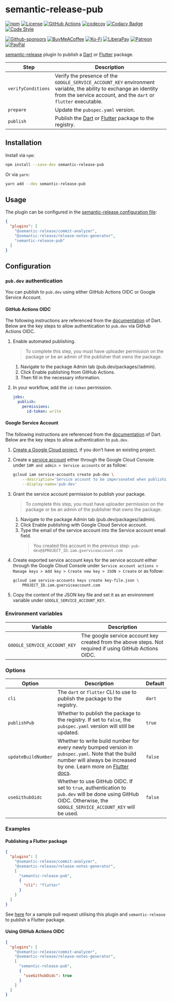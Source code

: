 # semantic-release-pub

[![npm](https://img.shields.io/npm/v/semantic-release-pub)](https://www.npmjs.com/package/semantic-release-pub)
[![License](https://img.shields.io/github/license/zeshuaro/semantic-release-pub)](https://github.com/zeshuaro/semantic-release-pub/blob/main/LICENSE)
[![GitHub Actions](https://github.com/zeshuaro/semantic-release-pub/actions/workflows/github-actions.yml/badge.svg)](https://github.com/zeshuaro/semantic-release-pub/actions/workflows/github-actions.yml)
[![codecov](https://codecov.io/github/zeshuaro/semantic-release-pub/graph/badge.svg?token=P40ZNZNXG2)](https://codecov.io/github/zeshuaro/semantic-release-pub)
[![Codacy Badge](https://app.codacy.com/project/badge/Grade/2694cc48a8dd416798eaab232948090a)](https://app.codacy.com/gh/zeshuaro/semantic-release-pub/dashboard?utm_source=gh&utm_medium=referral&utm_content=&utm_campaign=Badge_grade)
[![Code Style](https://img.shields.io/badge/code_style-prettier-ff69b4.svg)](https://github.com/prettier/prettier)

[![Github-sponsors](https://img.shields.io/badge/sponsor-30363D?style=for-the-badge&logo=GitHub-Sponsors&logoColor=#EA4AAA)](https://github.com/sponsors/zeshuaro)
[![BuyMeACoffee](https://img.shields.io/badge/Buy%20Me%20a%20Coffee-ffdd00?style=for-the-badge&logo=buy-me-a-coffee&logoColor=black)](https://www.buymeacoffee.com/zeshuaro)
[![Ko-Fi](https://img.shields.io/badge/Ko--fi-F16061?style=for-the-badge&logo=ko-fi&logoColor=white)](https://ko-fi.com/zeshuaro)
[![LiberaPay](https://img.shields.io/badge/Liberapay-F6C915?style=for-the-badge&logo=liberapay&logoColor=black)](https://liberapay.com/zeshuaro/)
[![Patreon](https://img.shields.io/badge/Patreon-F96854?style=for-the-badge&logo=patreon&logoColor=white)](https://patreon.com/zeshuaro)
[![PayPal](https://img.shields.io/badge/PayPal-00457C?style=for-the-badge&logo=paypal&logoColor=white)](https://paypal.me/JoshuaTang)

[semantic-release](https://github.com/semantic-release/semantic-release) plugin to publish a [Dart](https://dart.dev/guides/libraries/create-packages) or [Flutter](https://docs.flutter.dev/packages-and-plugins/developing-packages) package.

| Step               | Description                                                                                                                                                                         |
| ------------------ | ----------------------------------------------------------------------------------------------------------------------------------------------------------------------------------- |
| `verifyConditions` | Verify the presence of the `GOOGLE_SERVICE_ACCOUNT_KEY` environment variable, the ability to exchange an identity from the service account, and the `dart` or `flutter` executable. |
| `prepare`          | Update the `pubspec.yaml` version.                                                                                                                                                  |
| `publish`          | Publish the [Dart](https://dart.dev/tools/pub/publishing) or [Flutter](https://docs.flutter.dev/packages-and-plugins/developing-packages#publish) package to the registry.          |

## Installation

Install via `npm`:

```bash
npm install --save-dev semantic-release-pub
```

Or via `yarn`:

```bash
yarn add --dev semantic-release-pub
```

## Usage

The plugin can be configured in the [semantic-release configuration file](https://github.com/semantic-release/semantic-release/blob/master/docs/usage/configuration.md#configuration):

```json
{
  "plugins": [
    "@semantic-release/commit-analyzer", 
    "@semantic-release/release-notes-generator", 
    "semantic-release-pub"
  ]
}
```

## Configuration

### `pub.dev` authentication

You can publish to `pub.dev` using either GitHub Actions OIDC or Google Service Account.

#### GitHub Actions OIDC

The following instructions are referenced from the [documentation](https://dart.dev/tools/pub/automated-publishing#configuring-automated-publishing-from-github-actions-on-pub-dev) of Dart. Below are the key steps to allow authentication to `pub.dev` via GitHub Actions OIDC.

1. Enable automated publishing.

    > To complete this step, you must have uploader permission on the package or be an admin of the publisher that owns the package.

    1. Navigate to the package Admin tab (pub.dev/packages/<package>/admin).
    2. Click Enable publishing from GitHub Actions.
    3. Then fill in the necessary information.
   
 2. In your workflow, add the `id-token` permission.

    ```yaml
    jobs:
      publish:
        permissions:
          id-token: write
    ```

#### Google Service Account

The following instructions are referenced from the [documentation](https://dart.dev/tools/pub/automated-publishing#publish-using-exported-service-account-keys) of Dart. Below are the key steps to allow authentication to `pub.dev`.

1. [Create a Google Cloud project](https://cloud.google.com/resource-manager/docs/creating-managing-projects), if you don’t have an existing project.

2. Create a [service account](https://cloud.google.com/iam/docs/service-account-overview) either through the Google Cloud Console under `IAM and admin > Service accounts` or as follow:
   
    ```bash
    gcloud iam service-accounts create pub-dev \
        --description='Service account to be impersonated when publishing to pub.dev' \
        --display-name='pub-dev'
    ```

3. Grant the service account permission to publish your package.

    > To complete this step, you must have uploader permission on the package or be an admin of the publisher that owns the package.

    1. Navigate to the package Admin tab (pub.dev/packages/<package>/admin).
    2. Click Enable publishing with Google Cloud Service account. 
    3. Type the email of the service account into the Service account email field.
        > You created this account in the previous step: `pub-dev@$PROJECT_ID.iam.gserviceaccount.com`

4. Create exported service account keys for the service account either through the Google Cloud Console under `Service account actions > Manage keys > Add key > Create new key > JSON > Create` or as follow:

    ```bash
    gcloud iam service-accounts keys create key-file.json \
        PROJECT_ID.iam.gserviceaccount.com
    ```

5. Copy the content of the JSON key file and set it as an environment variable under `GOOGLE_SERVICE_ACCOUNT_KEY`.

### Environment variables

| Variable                     | Description                                                                                             |
| ---------------------------- | ------------------------------------------------------------------------------------------------------- |
| `GOOGLE_SERVICE_ACCOUNT_KEY` | The google service account key created from the above steps. Not required if using GitHub Actions OIDC. |

### Options

| Option              | Description                                                                                                                                                                                                                                             | Default |
| ------------------- | ------------------------------------------------------------------------------------------------------------------------------------------------------------------------------------------------------------------------------------------------------- | ------- |
| `cli`               | The `dart` or `flutter` CLI to use to publish the package to the registry.                                                                                                                                                                              | `dart`  |
| `publishPub`        | Whether to publish the package to the registry. If set to `false`, the `pubspec.yaml` version will still be updated.                                                                                                                                    | `true`  |
| `updateBuildNumber` | Whether to write build number for every newly bumped version in `pubspec.yaml`. Note that the build number will always be increased by one. Learn more on [Flutter docs](https://docs.flutter.dev/deployment/android#updating-the-apps-version-number). | `false` |
| `useGithubOidc`     | Whether to use GitHub OIDC. If set to `true`, authentication to `pub.dev` will be done using GitHub OIDC. Otherwise, the `GOOGLE_SERVICE_ACCOUNT_KEY` will be used.                                                                                     | `false` |

### Examples

#### Publishing a Flutter package

```json
{
  "plugins": [
    "@semantic-release/commit-analyzer", 
    "@semantic-release/release-notes-generator", 
    [
      "semantic-release-pub",
      {
        "cli": "flutter"
      }
    ]
  ]
}
```

See [here](https://github.com/zeshuaro/firestore_cache/pull/162) for a sample pull request utilising this plugin and `semantic-release` to publish a Flutter package.

#### Using GitHub Actions OIDC

```json
{
  "plugins": [
    "@semantic-release/commit-analyzer", 
    "@semantic-release/release-notes-generator", 
    [
      "semantic-release-pub",
      {
        "useGithubOidc": true
      }
    ]
  ]
}
```